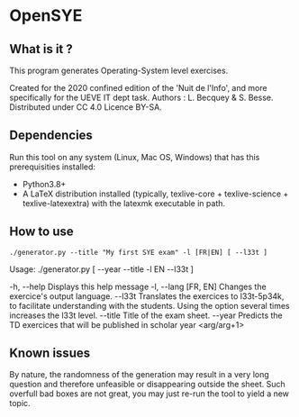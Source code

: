 # OpenSYE

## What is it ?

This program generates Operating-System level exercises.

Created for the 2020 confined edition of the 'Nuit de l'Info',
and more specifically for the UEVE IT dept task.
Authors : L. Becquey & S. Besse.
Distributed under CC 4.0 Licence BY-SA.

## Dependencies

Run this tool on any system (Linux, Mac OS, Windows) that has this prerequisities installed:
- Python3.8+
- A LaTeX distribution installed (typically, texlive-core + texlive-science + texlive-latexextra) with the latexmk executable in path.

## How to use

```
./generator.py --title "My first SYE exam" -l [FR|EN] [ --l33t ]
```

Usage:  ./generator.py [ --year <yourYear> --title <SheetTitle> -l EN --l33t ]

-h, --help              Displays this help message
-l, --lang [FR, EN]     Changes the exercice's output language.
--l33t                  Translates the exercices to l33t-5p34k, to facilitate
                         understanding with the students. Using the option
                         several times increases the l33t level.
--title <arg>           Title of the exam sheet.
--year <arg>            Predicts the TD exercices that will be published
                         in scholar year <arg/arg+1>
                         
## Known issues

By nature, the randomness of the generation may result in a very long question and therefore unfeasible or disappearing outside the sheet. 
Such overfull bad boxes are not great, you may just re-run the tool to yield a new topic.
